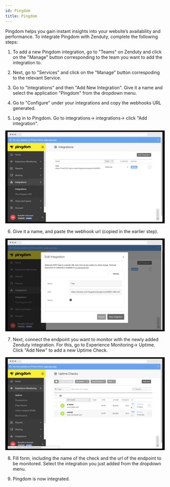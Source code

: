```yaml
---
id: Pingdom
title: Pingdom
---
```

Pingdom helps you gain instant insights into your website’s availability and performance. To integrate Pingdom with Zenduty, complete the following steps:

1. To add a new Pingdom integration, go to "Teams" on Zenduty and click on the "Manage" button corresponding to the team you want to add the integration to.

2. Next, go to "Services" and click on the "Manage" button correspoding to the relevant Service.

3. Go to "Integrations" and then "Add New Integration". Give it a name and select the application "Pingdom" from the dropdown menu.

4. Go to "Configure" under your integrations and copy the webhooks URL generated. 

5. Log in to Pingdom. Go to integrations-> integrations-> click "Add integration".

![](/img/Integrations/Pingdom/AddIntegration.png)

6. Give it a name, and paste the webhook url (copied in the earlier step). 

![](/img/Integrations/Pingdom/IntegrationForm.png)

7. Next, connect the endpoint you want to monitor with the newly added Zenduty integration. For this, go to Experience Monitoring-> Uptime. Click "Add New" to add a new Uptime Check. 

![](/img/Integrations/Pingdom/NewCheck.png)

8. Fill form, including the name of the check and the url of the endpoint to be monitored. Select the integration you just added from the dropdown menu. 

9. Pingdom is now integrated.